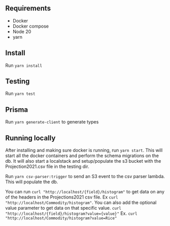 ## Requirements

- Docker
- Docker compose
- Node 20
- yarn

## Install

Run `yarn install`

## Testing

Run `yarn test`

## Prisma

Run `yarn generate-client` to generate types

## Running locally

After installing and making sure docker is running, run `yarn start`. This will start all the docker containers and
perform the schema migrations on the db. It will also start a localstack and setup/populate the s3 bucket with the
Projection2021.csv file in the testing dir.

Run `yarn csv-parser:trigger` to send an S3 event to the csv parser lambda. This will populate the db.

You can run `curl "http://localhost/{field}/histogram"` to get data on any of the headers in the Projections2021 csv
file. Ex `curl "http://localhost/Commodity/histogram"`. You can also add the optional value parameter to get data on
that specific value. `curl "http://localhost/{field}/histogram?value={value}"` Ex.
`curl "http://localhost/Commodity/histogram?value=Rice"`
